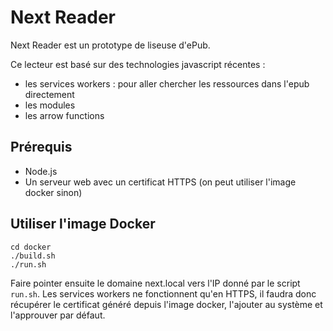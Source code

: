 # Next Reader

Next Reader est un prototype de liseuse d'ePub.

Ce lecteur est basé sur des technologies javascript récentes :
* les services workers : pour aller chercher les ressources dans l'epub directement
* les modules
* les arrow functions


## Prérequis

* Node.js
* Un serveur web avec un certificat HTTPS (on peut utiliser l'image docker sinon)


## Utiliser l'image Docker

```
cd docker
./build.sh
./run.sh
```

Faire pointer ensuite le domaine next.local vers l'IP donné par le script `run.sh`.
Les services workers ne fonctionnent qu'en HTTPS, il faudra donc récupérer le certificat généré depuis l'image docker, l'ajouter au système et l'approuver par défaut.

